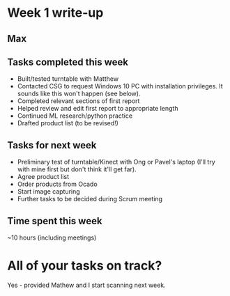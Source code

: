 # Week 1 write-up

## Max

## Tasks completed this week
- Built/tested turntable with Matthew
- Contacted CSG to request Windows 10 PC with installation privileges. It sounds like this won't happen (see below).
- Completed relevant sections of first report
- Helped review and edit first report to appropriate length
- Continued ML research/python practice
- Drafted product list (to be revised!)


## Tasks for next week
- Preliminary test of turntable/Kinect with Ong or Pavel's laptop (I'll try with mine first but don't think it'll get far).
- Agree product list
- Order products from Ocado
- Start image capturing
- Further tasks to be decided during Scrum meeting

## Time spent this week

~10 hours (including meetings)


# All of your tasks on track?

Yes - provided Mathew and I start scanning next week.
